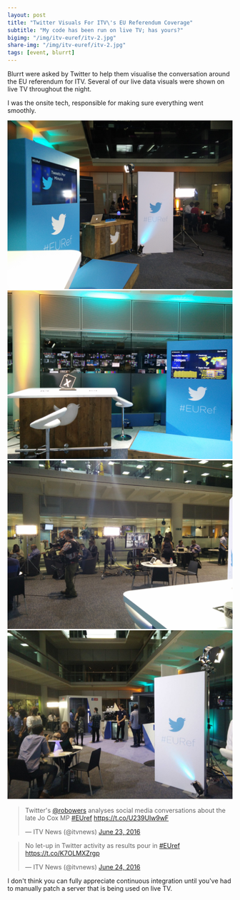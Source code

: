 ```yaml
---
layout: post
title: "Twitter Visuals For ITV\'s EU Referendum Coverage"
subtitle: "My code has been run on live TV; has yours?"
bigimg: "/img/itv-euref/itv-2.jpg"
share-img: "/img/itv-euref/itv-2.jpg"
tags: [event, blurrt]
---
```


<p>Blurrt were asked by Twitter to help them visualise the conversation around the EU referendum for ITV. Several of our live data visuals were shown on live TV throughout the night.</p>

<p>I was the onsite tech, responsible for making sure everything went smoothly.</p>

<img src="/img/itv-euref/itv-1.jpg" class="img-center">
<br>
<img src="/img/itv-euref/itv-2.jpg" class="img-center">
<br>
<img src="/img/itv-euref/itv-3.jpg" class="img-center">
<br>
<img src="/img/itv-euref/itv-euref-4.jpg-large" class="img-center">
<br>

<blockquote class="twitter-tweet tw-align-center" data-lang="en"><p lang="en" dir="ltr">Twitter&#39;s <a href="https://twitter.com/robowers">@robowers</a> analyses social media conversations about the late Jo Cox MP <a href="https://twitter.com/hashtag/EUref?src=hash">#EUref</a> <a href="https://t.co/U239Ulw9wF">https://t.co/U239Ulw9wF</a></p>&mdash; ITV News (@itvnews) <a href="https://twitter.com/itvnews/status/746110862587400192">June 23, 2016</a></blockquote>
<script async src="//platform.twitter.com/widgets.js" charset="utf-8"></script>

<blockquote class="twitter-tweet tw-align-center" data-lang="en"><p lang="en" dir="ltr">No let-up in Twitter activity as results pour in <a href="https://twitter.com/hashtag/EUref?src=hash">#EUref</a> <a href="https://t.co/K7OLMXZrgp">https://t.co/K7OLMXZrgp</a></p>&mdash; ITV News (@itvnews) <a href="https://twitter.com/itvnews/status/746157596826996736">June 24, 2016</a></blockquote>
<script async src="//platform.twitter.com/widgets.js" charset="utf-8"></script>

<p>I don't think you can fully appreciate continuous integration until you've had to manually patch a server that is being used on live TV.</p>
